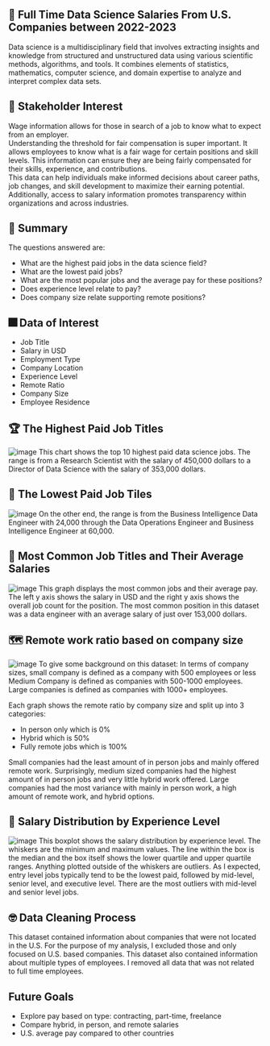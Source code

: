 ## 🎉 Full Time Data Science Salaries From U.S. Companies between 2022-2023
Data science is a multidisciplinary field that involves extracting insights and knowledge from structured and unstructured data using various scientific methods, algorithms, and tools. It combines elements of statistics, mathematics, computer science, and domain expertise to analyze and interpret complex data sets.


## 💼 Stakeholder Interest
Wage information allows for those in search of a job to know what to expect from an employer.   
Understanding the threshold for fair compensation is super important. It allows employees to know what is a fair wage for certain positions and skill levels. 
This information can ensure they are being fairly compensated for their skills, experience, and contributions.    
This data can help individuals make informed decisions about career paths, job changes, and skill development to maximize their earning potential.    
Additionally, access to salary information promotes transparency within organizations and across industries. 

## 🎇 Summary
The questions answered are:
- What are the highest paid jobs in the data science field?
- What are the lowest paid jobs?
- What are the most popular jobs and the average pay for these positions?
- Does experience level relate to pay?
- Does company size relate supporting remote positions? 
  
## 🎆 Data of Interest
- Job Title
- Salary in USD
- Employment Type
- Company Location
- Experience Level
- Remote Ratio
- Company Size
- Employee Residence


## 🏆 The Highest Paid Job Titles
![image](https://github.com/joshlynj/ds_salaries/assets/96899068/a0b58bfc-78d0-4a8b-a53e-5e0a30579431)
This chart shows the top 10 highest paid data science jobs. The range is from a Research Scientist with the salary of 450,000 dollars to a Director of Data Science with the salary of 353,000 dollars. 

## 🛒 The Lowest Paid Job Tiles
![image](https://github.com/joshlynj/ds_salaries/assets/96899068/90995fa7-49e6-4010-9727-626320bf8882)
On the other end, the range is from the Business Intelligence Data Engineer with 24,000 through the Data Operations Engineer and Business Intelligence Engineer at 60,000. 

## 🍞 Most Common Job Titles and Their Average Salaries
![image](https://github.com/joshlynj/ds_salaries/assets/96899068/423503d1-4bf7-4b26-bb20-6aec5fd5612a)
This graph displays the most common jobs and their average pay. The left y axis shows the salary in USD and the right y axis shows the overall job count for the position. 
The most common position in this dataset was a data engineer with an average salary of just over 153,000 dollars. 

## 🗺 Remote work ratio based on company size
![image](https://github.com/joshlynj/ds_salaries/assets/96899068/7020519a-90c9-45e2-9ba2-88e2354f6747)
To give some background on this dataset:
  In terms of company sizes, small company is defined as a company with 500 employees or less
  Medium Company is defined as companies with 500-1000 employees.
  Large companies is defined as companies with 1000+ employees. 

Each graph shows the remote ratio by company size and split up into 3 categories: 
- In person only which is 0%
- Hybrid which is 50%
- Fully remote jobs which is 100%

Small companies had the least amount of in person jobs and mainly offered remote work.
Surprisingly, medium sized companies had the highest amount of in person jobs and very little hybrid work offered. 
Large companies had the most variance with mainly in person work, a high amount of remote work, and hybrid options. 


## 🌱 Salary Distribution by Experience Level
![image](https://github.com/joshlynj/ds_salaries/assets/96899068/98eecd4e-ba5e-41e3-b507-eb9796fc62af)
This boxplot shows the salary distribution by experience level.
The whiskers are the minimum and maximum values. The line within the box is the median and the box itself shows the lower quartile and upper quartile ranges. Anything plotted outside of the whiskers are outliers. 
As I expected, entry level jobs typically tend to be the lowest paid, followed by mid-level, senior level, and executive level. There are the most outliers with mid-level and senior level jobs. 

## 🤓 Data Cleaning Process
This dataset contained information about companies that were not located in the U.S. For the purpose of my analysis, I excluded those and only focused on U.S. based companies. 
This dataset also contained information about multiple types of employees. I removed all data that was not related to full time employees. 

## Future Goals
- Explore pay based on type: contracting, part-time, freelance
- Compare hybrid, in person, and remote salaries
- U.S. average pay compared to other countries

